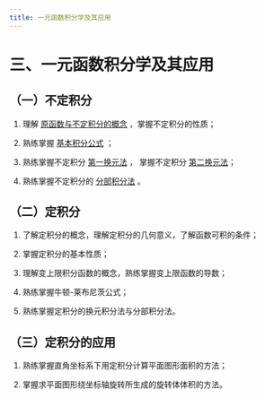 ```yaml
---
title: 一元函数积分学及其应用
---
```


# 三、一元函数积分学及其应用

## （一）不定积分

01. 理解 [原函数与不定积分的概念](./01-不定积分/01-不定积分的概念与性质.md#原函数与不定积分的概念) ，掌握不定积分的性质；

02. 熟练掌握 [基本积分公式](./01-不定积分/01-不定积分的概念与性质.md#基本积分表) ；

03. 熟练掌握不定积分 [第一换元法](./01-不定积分/02-换元积分法.md#第一类换元法) ，
    掌握不定积分 [第二换元法](./01-不定积分/02-换元积分法.md#第二类换元法)；

04. 熟练掌握不定积分的 [分部积分法](./01-不定积分/03-分部积分法.md) 。

## （二）定积分

01. 了解定积分的概念，理解定积分的几何意义，了解函数可积的条件；

02. 掌握定积分的基本性质；

03. 理解变上限积分函数的概念，熟练掌握变上限函数的导数；

04. 熟练掌握牛顿-莱布尼茨公式；

05. 熟练掌握定积分的换元积分法与分部积分法。

## （三）定积分的应用

01. 熟练掌握直角坐标系下用定积分计算平面图形面积的方法；

02. 掌握求平面图形绕坐标轴旋转所生成的旋转体体积的方法。
